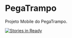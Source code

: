 PegaTrampo
==========

Projeto Mobile do PegaTrampo.

[![Stories in Ready](https://badge.waffle.io/DEXTERNATAN/PegaTrampo.png?label=ready&title=Ready)](http://waffle.io/DEXTERNATAN/PegaTrampo)
